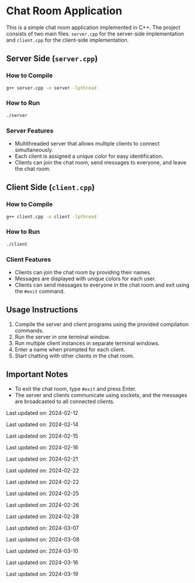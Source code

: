 # Chat Room Application

This is a simple chat room application implemented in C++. The project consists of two main files: `server.cpp` for the server-side implementation and `client.cpp` for the client-side implementation.

## Server Side (`server.cpp`)

### How to Compile

```bash
g++ server.cpp -o server -lpthread
```

### How to Run

```bash
./server
```

### Server Features
- Multithreaded server that allows multiple clients to connect simultaneously.
- Each client is assigned a unique color for easy identification.
- Clients can join the chat room, send messages to everyone, and leave the chat room.

## Client Side (`client.cpp`)

### How to Compile

```bash
g++ client.cpp -o client -lpthread
```

### How to Run

```bash
./client
```

### Client Features
- Clients can join the chat room by providing their names.
- Messages are displayed with unique colors for each user.
- Clients can send messages to everyone in the chat room and exit using the `#exit` command.

## Usage Instructions

1. Compile the server and client programs using the provided compilation commands.
2. Run the server in one terminal window.
3. Run multiple client instances in separate terminal windows.
4. Enter a name when prompted for each client.
5. Start chatting with other clients in the chat room.

## Important Notes

- To exit the chat room, type `#exit` and press Enter.
- The server and clients communicate using sockets, and the messages are broadcasted to all connected clients.



Last updated on: 2024-02-12

Last updated on: 2024-02-14

Last updated on: 2024-02-15

Last updated on: 2024-02-16

Last updated on: 2024-02-21

Last updated on: 2024-02-22

Last updated on: 2024-02-22

Last updated on: 2024-02-25

Last updated on: 2024-02-26

Last updated on: 2024-02-28

Last updated on: 2024-03-07

Last updated on: 2024-03-08

Last updated on: 2024-03-10

Last updated on: 2024-03-16

Last updated on: 2024-03-19